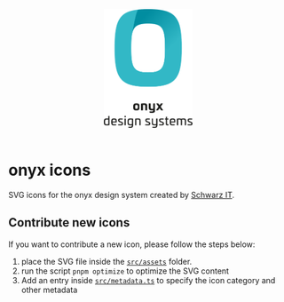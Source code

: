 <div align="center">
  <picture>
    <source media="(prefers-color-scheme: dark)" srcset="https://raw.githubusercontent.com/SchwarzIT/onyx/main/.github/onyx-logo-light.svg">
    <source media="(prefers-color-scheme: light)" srcset="https://raw.githubusercontent.com/SchwarzIT/onyx/main/.github/onyx-logo-dark.svg">
    <img alt="onyx logo" src="https://raw.githubusercontent.com/SchwarzIT/onyx/main/.github/onyx-logo-dark.svg" width="160px">
  </picture>
</div>

<br>

# onyx icons

SVG icons for the onyx design system created by [Schwarz IT](https://it.schwarz).

## Contribute new icons

If you want to contribute a new icon, please follow the steps below:

1. place the SVG file inside the [`src/assets`](./src/assets/) folder.
2. run the script `pnpm optimize` to optimize the SVG content
3. Add an entry inside [`src/metadata.ts`](./src/metadata.ts) to specify the icon category and other metadata
